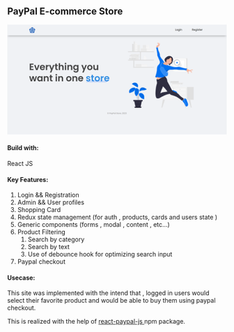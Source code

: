## PayPal E-commerce Store


![image](https://github.com/endridollani/paypal-ecommerce-store/blob/main/public/guest-page.png?raw=true)

#### Build with:
React JS

#### Key Features:
1. Login && Registration
2. Admin && User profiles
3. Shopping Card
4. Redux state management (for auth , products, cards and users state )
5. Generic components (forms , modal , content , etc...)
7. Product Filtering
	1. Search by category
	2. Search by text
	3. Use of debounce  hook for optimizing search input
8. Paypal checkout

#### Usecase:
This site was implemented with the intend that , logged in users would select their favorite product and would be able to buy them using paypal checkout.

This is realized with the help of   [react-paypal-js ](https://www.npmjs.com/package/@paypal/react-paypal-js) npm package. 

